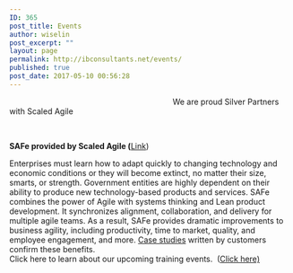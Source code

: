 ```yaml
---
ID: 365
post_title: Events
author: wiselin
post_excerpt: ""
layout: page
permalink: http://ibconsultants.net/events/
published: true
post_date: 2017-05-10 00:56:28
---
```

<p>                                                                          We are proud Silver Partners with Scaled Agile</p><p> </p><p><strong>SAFe provided by Scaled Agile (</strong><a href="http://www.scaledagileframework.com/why-safe/">Link</a>)</p><p>Enterprises must learn how to adapt quickly to changing technology and economic conditions or they will become extinct, no matter their size, smarts, or strength. Government entities are highly dependent on their ability to produce new technology-based products and services. SAFe combines the power of Agile with systems thinking and Lean product development. It synchronizes alignment, collaboration, and delivery for multiple agile teams. As a result, SAFe provides dramatic improvements to business agility, including productivity, time to market, quality, and employee engagement, and more. <a href="http://www.scaledagileframework.com/case-studies/">Case studies</a> written by customers confirm these benefits.<br /> Click here to learn about our upcoming training events.  (<a href="http://ibcllc.eventbrite.com">Click here)</a></p>